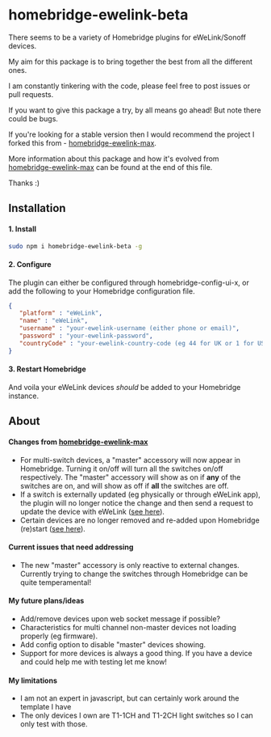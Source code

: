 # homebridge-ewelink-beta
There seems to be a variety of Homebridge plugins for eWeLink/Sonoff devices.

My aim for this package is to bring together the best from all the different ones.

I am constantly tinkering with the code, please feel free to post issues or pull requests.

If you want to give this package a try, by all means go ahead! But note there could be bugs.

If you're looking for a stable version then I would recommend the project I forked this from - [homebridge-ewelink-max](https://github.com/howanghk/homebridge-ewelink).

More information about this package and how it's evolved from [homebridge-ewelink-max](https://github.com/howanghk/homebridge-ewelink) can be found at the end of this file.

Thanks :)
## Installation
#### 1. Install
```bash
sudo npm i homebridge-ewelink-beta -g
```
#### 2. Configure
The plugin can either be configured through homebridge-config-ui-x, or add the following to your Homebridge configuration file.
```json
{
   "platform" : "eWeLink",
   "name" : "eWeLink",
   "username" : "your-ewelink-username (either phone or email)",
   "password" : "your-ewelink-password",
   "countryCode" : "your-ewelink-country-code (eg 44 for UK or 1 for USA)"
}
```
#### 3. Restart Homebridge
And voila your eWeLink devices *should* be added to your Homebridge instance.
## About
#### Changes from [homebridge-ewelink-max](https://github.com/howanghk/homebridge-ewelink)
- For multi-switch devices, a "master" accessory will now appear in Homebridge. Turning it on/off will turn all the switches on/off respectively. The "master" accessory will show as on if **any** of the switches are on, and will show as off if **all** the switches are off.
- If a switch is externally updated (eg physically or through eWeLink app), the plugin will no longer notice the change and then send a request to update the device with eWeLink ([see here](https://github.com/howanghk/homebridge-ewelink/issues/96)).
- Certain devices are no longer removed and re-added upon Homebridge (re)start ([see here](https://github.com/howanghk/homebridge-ewelink/issues/105)).
#### Current issues that need addressing
- The new "master" accessory is only reactive to external changes. Currently trying to change the switches through Homebridge can be quite temperamental! 
#### My future plans/ideas
- Add/remove devices upon web socket message if possible?
- Characteristics for multi channel non-master devices not loading properly (eg firmware).
- Add config option to disable "master" devices showing.
- Support for more devices is always a good thing. If you have a device and could help me with testing let me know!
#### My limitations
- I am not an expert in javascript, but can certainly work around the template I have
- The only devices I own are T1-1CH and T1-2CH light switches so I can only test with those.